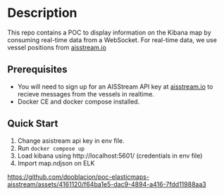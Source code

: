 # Description

This repo contains a POC to display information on the Kibana map by consuming real-time data from a WebSocket. For real-time data, we use vessel positions from [aisstream.io](https://aisstream.io)

## Prerequisites

* You will need to sign up for an AISStream API key at [aisstream.io](https://aisstream.io/authenticate) to recieve messages from the vessels in realtime.
* Docker CE and docker compose installed.

## Quick Start

1. Change asistream api key in env file.
2. Run `docker compose up`
3. Load kibana using http://localhost:5601/ (credentials in env file)
3. Import map.ndjson on ELK 


https://github.com/dpoblacion/poc-elasticmaps-aisstream/assets/4161120/f64ba1e5-dac9-4894-a416-7fdd11988aa3

